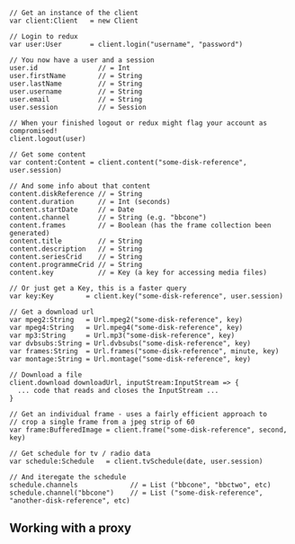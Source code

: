 
    // Get an instance of the client
    var client:Client   = new Client

    // Login to redux
    var user:User       = client.login("username", "password")

    // You now have a user and a session
    user.id               // = Int
    user.firstName        // = String
    user.lastName         // = String
    user.username         // = String
    user.email            // = String
    user.session          // = Session

    // When your finished logout or redux might flag your account as compromised!
    client.logout(user)

    // Get some content
    var content:Content = client.content("some-disk-reference", user.session)

    // And some info about that content
    content.diskReference // = String
    content.duration      // = Int (seconds)
    content.startDate     // = Date
    content.channel       // = String (e.g. "bbcone")
    content.frames        // = Boolean (has the frame collection been generated)
    content.title         // = String
    content.description   // = String
    content.seriesCrid    // = String
    content.programmeCrid // = String
    content.key           // = Key (a key for accessing media files)

    // Or just get a Key, this is a faster query
    var key:Key        = client.key("some-disk-reference", user.session)

    // Get a download url
    var mpeg2:String   = Url.mpeg2("some-disk-reference", key)
    var mpeg4:String   = Url.mpeg4("some-disk-reference", key)
    var mp3:String     = Url.mp3("some-disk-reference", key)
    var dvbsubs:String = Url.dvbsubs("some-disk-reference", key)
    var frames:String  = Url.frames("some-disk-reference", minute, key)
    var montage:String = Url.montage("some-disk-reference", key)

    // Download a file
    client.download downloadUrl, inputStream:InputStream => {
      ... code that reads and closes the InputStream ...
    }

    // Get an individual frame - uses a fairly efficient approach to
    // crop a single frame from a jpeg strip of 60
    var frame:BufferedImage = client.frame("some-disk-reference", second, key)

    // Get schedule for tv / radio data
    var schedule:Schedule   = client.tvSchedule(date, user.session)

    // And iteregate the schedule
    schedule.channels             // = List ("bbcone", "bbctwo", etc)
    schedule.channel("bbcone")    // = List ("some-disk-reference", "another-disk-reference", etc)


## Working with a proxy


